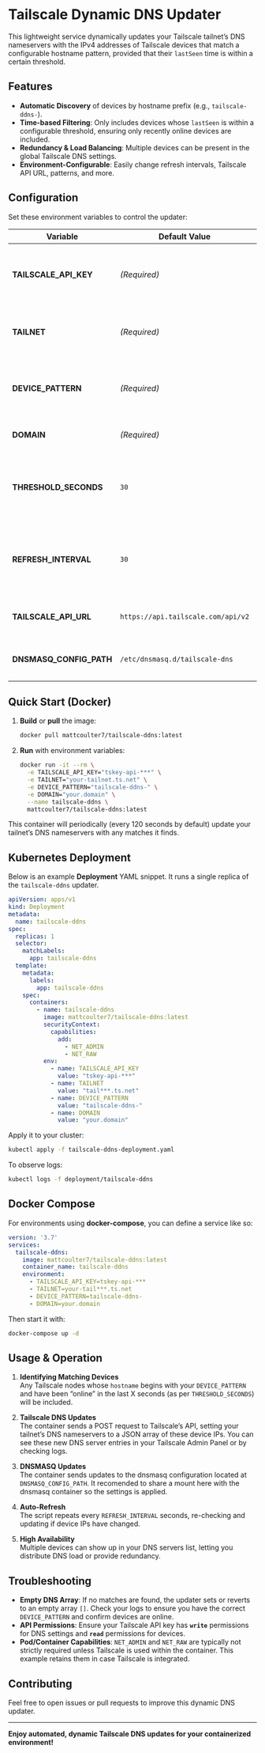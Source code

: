 # Tailscale Dynamic DNS Updater

This lightweight service dynamically updates your Tailscale tailnet’s DNS nameservers with the IPv4 addresses of Tailscale devices that match a configurable hostname pattern, provided that their `lastSeen` time is within a certain threshold.

## Features

- **Automatic Discovery** of devices by hostname prefix (e.g., `tailscale-ddns-`).
- **Time-based Filtering**: Only includes devices whose `lastSeen` is within a configurable threshold, ensuring only recently online devices are included.
- **Redundancy & Load Balancing**: Multiple devices can be present in the global Tailscale DNS settings.
- **Environment-Configurable**: Easily change refresh intervals, Tailscale API URL, patterns, and more.

## Configuration

Set these environment variables to control the updater:

| Variable                | Default Value                           | Description                                                                                                      |
|-------------------------|-----------------------------------------|------------------------------------------------------------------------------------------------------------------|
| **TAILSCALE_API_KEY**   | *(Required)*                            | A Tailscale API key with permission to read device info and update DNS.                                          |
| **TAILNET**             | *(Required)*                            | Your Tailscale tailnet name, typically looks like `example.ts.net`.                                              |
| **DEVICE_PATTERN**      | *(Required)*                            | The hostname prefix used to filter devices (e.g., `tailscale-ddns-`).                                       |
| **DOMAIN**              | *(Required)*                            | Domain register to to tailscale ip                                                                               |
| **THRESHOLD_SECONDS**   | `30`                                    | How many second old a device’s `lastSeen` can be to be considered online.                                        |
| **REFRESH_INTERVAL**    | `30`                                    | How many seconds to wait before re-checking devices and updating Tailscale DNS.                                  |
| **TAILSCALE_API_URL**   | `https://api.tailscale.com/api/v2`      | Tailscale API endpoint (rarely changed).                                                                         |
| **DNSMASQ_CONFIG_PATH** | `/etc/dnsmasq.d/tailscale-dns`          | When tailscale DNSMASQ config mapping is saved to.                                                               |

## Quick Start (Docker)

1. **Build** or **pull** the image:
   ```bash
   docker pull mattcoulter7/tailscale-ddns:latest
   ```
2. **Run** with environment variables:
   ```bash
   docker run -it --rm \
     -e TAILSCALE_API_KEY="tskey-api-***" \
     -e TAILNET="your-tailnet.ts.net" \
     -e DEVICE_PATTERN="tailscale-ddns-" \
     -e DOMAIN="your.domain" \
     --name tailscale-ddns \
     mattcoulter7/tailscale-ddns:latest
   ```

This container will periodically (every 120 seconds by default) update your tailnet’s DNS nameservers with any matches it finds.

## Kubernetes Deployment

Below is an example **Deployment** YAML snippet. It runs a single replica of the `tailscale-ddns` updater.

```yaml
apiVersion: apps/v1
kind: Deployment
metadata:
  name: tailscale-ddns
spec:
  replicas: 1
  selector:
    matchLabels:
      app: tailscale-ddns
  template:
    metadata:
      labels:
        app: tailscale-ddns
    spec:
      containers:
        - name: tailscale-ddns
          image: mattcoulter7/tailscale-ddns:latest
          securityContext:
            capabilities:
              add:
                - NET_ADMIN
                - NET_RAW
          env:
            - name: TAILSCALE_API_KEY
              value: "tskey-api-***"
            - name: TAILNET
              value: "tail***.ts.net"
            - name: DEVICE_PATTERN
              value: "tailscale-ddns-"
            - name: DOMAIN
              value: "your.domain"
```

Apply it to your cluster:

```bash
kubectl apply -f tailscale-ddns-deployment.yaml
```

To observe logs:

```bash
kubectl logs -f deployment/tailscale-ddns
```

## Docker Compose

For environments using **docker-compose**, you can define a service like so:

```yaml
version: '3.7'
services:
  tailscale-ddns:
    image: mattcoulter7/tailscale-ddns:latest
    container_name: tailscale-ddns
    environment:
      - TAILSCALE_API_KEY=tskey-api-***
      - TAILNET=your-tail***.ts.net
      - DEVICE_PATTERN=tailscale-ddns-
      - DOMAIN=your.domain
```

Then start it with:
```bash
docker-compose up -d
```

## Usage & Operation

1. **Identifying Matching Devices**  
   Any Tailscale nodes whose `hostname` begins with your `DEVICE_PATTERN` and have been “online” in the last X seconds (as per `THRESHOLD_SECONDS`) will be included.

2. **Tailscale DNS Updates**  
   The container sends a POST request to Tailscale’s API, setting your tailnet’s DNS nameservers to a JSON array of these device IPs. You can see these new DNS server entries in your Tailscale Admin Panel or by checking logs.

3. **DNSMASQ Updates**  
   The container sends updates to the dnsmasq configuration located at `DNSMASQ_CONFIG_PATH`. It recomended to share a mount here with the dnsmasq container so the settings is applied.

4. **Auto-Refresh**  
   The script repeats every `REFRESH_INTERVAL` seconds, re-checking and updating if device IPs have changed.

5. **High Availability**  
   Multiple devices can show up in your DNS servers list, letting you distribute DNS load or provide redundancy.

## Troubleshooting

- **Empty DNS Array**: If no matches are found, the updater sets or reverts to an empty array `[]`. Check your logs to ensure you have the correct `DEVICE_PATTERN` and confirm devices are online.
- **API Permissions**: Ensure your Tailscale API key has **`write`** permissions for DNS settings and **`read`** permissions for devices.
- **Pod/Container Capabilities**: `NET_ADMIN` and `NET_RAW` are typically not strictly required unless Tailscale is used within the container. This example retains them in case Tailscale is integrated.

## Contributing

Feel free to open issues or pull requests to improve this dynamic DNS updater.

---

**Enjoy automated, dynamic Tailscale DNS updates for your containerized environment!**
